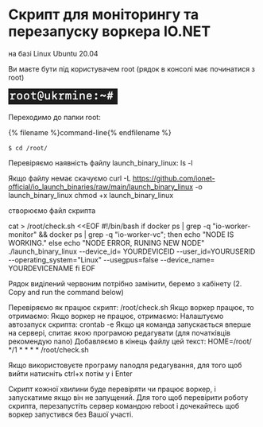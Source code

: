 # Скрипт для моніторингу та перезапуску воркера IO.NET 
на базі Linux Ubuntu 20.04

Ви маєте бути під користувачем root (рядок в консолі має починатися з root)

![Image alt](https://github.com/ukrmine/ionet/blob/main/pics/1root.png)

Переходимо до папки root: 

<!--sec data-title="OS X и Linux" data-id="OSX_Linux_whoami" data-collapse=true ces-->
{% filename %}command-line{% endfilename %}
```
$ cd /root/
```
<!--endsec-->
<!--sec data-title="Windows" data-id="windows_whoami" data-collapse=true ces-->

Перевіряємо наявність файлу launch_binary_linux: ls -l

Якщо файлу немає скачуємо
curl -L https://github.com/ionet-official/io_launch_binaries/raw/main/launch_binary_linux -o launch_binary_linux
chmod +x launch_binary_linux

створюємо файл скрипта

cat > /root/check.sh <<EOF 
#!/bin/bash 
if docker ps | grep -q "io-worker-monitor" && docker ps | grep -q "io-worker-vc"; then
echo "NODE IS WORKING." 
else 
echo "NODE ERROR, RUNING NEW NODE" 
./launch_binary_linux --device_id= YOURDEVICEID --user_id=YOURUSERID --operating_system="Linux" --usegpus=false --device_name= YOURDEVICENAME
fi 
EOF

Рядок виділений червоним потрібно замінити, беремо з кабінету (2. Copy and run the command below)

Перевіряємо як працює скрипт: /root/check.sh
Якщо воркер працює, то отримаємо:
Якщо воркер не працює, отримаємо:
Налаштуємо автозапуск скрипта: crontab -e
Якщо ця команда запускається вперше на сервері, спитає якою програмою редагувати (для початківців рекомендую nano)
Добавляємо в кінець файлу цей текст:
HOME=/root/
*/1 * * * * /root/check.sh

Якщо використовуєте програму nanoдля редагування, для того щоб вийти натисніть ctrl+x потім y і Enter 
 
Скрипт кожної хвилини буде перевіряти чи працює воркер, і запускатиме якщо він не запущений.
Для того щоб перевірити роботу скрипта, перезапустіть сервер командою reboot і дочекайтесь щоб воркер запустився без Вашої участі.






